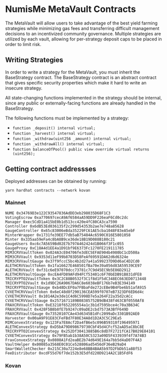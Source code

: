 # NumisMe MetaVault Contracts

The MetaVault will allow users to take advantage of the best yield farming strategies while minimizing gas fees and transferring difficult management decisions to an incentivized community governance. Multiple strategies are utilized by each vault, allowing for per-strategy deposit caps to be placed in order to limit risk.

## Writing Strategies

In order to write a strategy for the MetaVault, you must inherit the BaseStrategy contract. The BaseStrategy contract is an abstract contract that gives specific security properties which make it hard to write an insecure strategy.

All state-changing functions implemented in the strategy should be internal, since any public or externally-facing functions are already handled in the BaseStrategy.

 The following functions must be implemented by a strategy:
 - `function _deposit() internal virtual;`
 - `function _harvest() internal virtual;`
 - `function _withdraw(uint256 _amount) internal virtual;`
 - `function _withdrawAll() internal virtual;`
 - `function balanceOfPool() public view override virtual returns (uint256);`

## Getting contract addressses

Deployed addresses can be obtained by running:

```
yarn hardhat contracts --network kovan
```

### Mainnet

```
NUME 0x34769D3e122C93547836AdDD3eb298035D68F1C3
VotingEscrow 0xa770697cecA9Af6584aA59DD9F226eaF6Cd0c2dc
Manager 0xec5CdD1a415bE0b1d513cc420e4fC80CA3ca7590
Controller 0x6dB53Ed036135f2c299d54353b2ae7e748a85628
GaugeController 0x65c83006eBda35229FC61AE5cba1048F83eA5ebF
MinterWrapper 0x1731fe39EE77db5aB75484Ac6590C016E5801058
Minter 0x335aa59eFa4c8bA8B9ce36de18B19D088B180c21
GaugeUsers 0xc6c7A5659Bd02E7b797A462424d1B066f3F1c055
GaugeProxy 0xC18A4d1EE4a1D91bf9E6373Fc1270FE219111785
MIM3CRVVaultToken 0x024A3cE04706fe3dEC5EFAE904b4980bC1cD508a
MIM3CRVVault 0x9353d11eF99b8703D58FeAf69591DA62d6d6324e
MIM3CRVVaultGauge 0x37f9fccC5bc4b2d27a41a599237D9Dd6aC4D2Cd0
ALETHCRVVaultToken 0x1fa16627E468501fBa70e39a056d83A59539CE97
ALETHCRVVault 0xf31c6eE97070dcc73781c7C9d45EC9b5E86D2912
ALETHCRVVaultGauge 0xcEA4FD89AFd94FCf53401c6F70bEDB91B831dFE8
TRICRYPTO2VaultToken 0x3C2C88B0532f3C1f8d1F5dC348EC663ED0713448
TRICRYPTO2Vault 0x1d9DC26A9067DA6C8e6038eBF176b7eB3E394149
TRICRYPTO2VaultGauge 0xb48DcEF0a7FBbaFde272cEBe9B4Fbe6b51afA915
CVXETHCRVVaultToken 0x6eC48d8f290136CEA599f0707eB7323DF6ED6d4c
CVXETHCRVVault 0x1014A2e3de1C4d6C5998D7e5a264F22a35d2cACc
CVXETHCRVVaultGauge 0x2571671189B08385752B9dB438f463CBf0550Af8
FRAXCRVVaultToken 0xE3218f652205554a1c3b1d7595bce4c70a3B634C
FRAXCRVVault 0x428F5B8b8fE7b9247c09aDE2cbd7573A3BfF649D
FRAXCRVVaultGauge 0x73520107CAe43d6345B1dFc2099aDc3301B92AE0
Harvester 0x00aA9F91E83CFeFBd7F80E34A8d1D2A3C5C29Ea5
MIMConvexStrategy 0x123Fa7E8Acf2Da4fB6e5c096B59310f196495971
ALETHConvexStrategy 0xD5bA79D098679730CbF45d4CFcf52aAD5aC8bC8E
TRICRYPTO2ConvexStrategy 0x252Df30413885B6c8dD7F2721fCA17B029E84101
CVXETHConvexStrategy 0x79FB5ab1b38A50C5323a09D5F433939f4f7A74B3
FraxConvexStrategy 0x0808A1Fd2eaBE2b74d649E164a7bb5d4aD07F4A3
VaultHelper 0x00085a3568E0C01Ce528806ad5456dF36eB29aD4
SmartWalletChecker 0x215C30a7224e8e68BB4BAA5b97D2FbDb51a88f53
FeeDistributor 0xcdF55d76f7de152b3E5dfd220D9214A2C1B5FdF6
```

### Kovan

```

```
